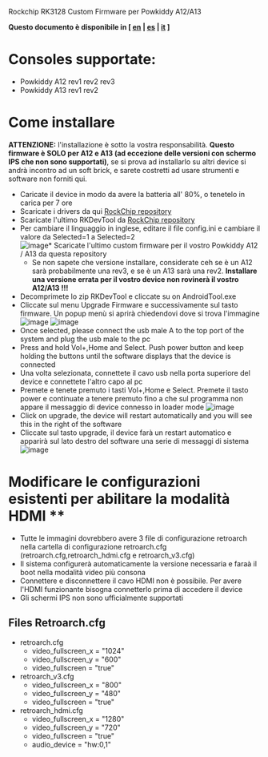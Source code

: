 Rockchip RK3128 Custom Firmware per Powkiddy A12/A13

**Questo documento è disponibile in [ [en](install.md) | [es](install_es.md) | [it](install_it.md) ]**

# Consoles supportate:

* Powkiddy A12 rev1 rev2 rev3
* Powkiddy A13 rev1 rev2

# Come installare

**ATTENZIONE:**
l'installazione è sotto la vostra responsabilità. **Questo firmware è SOLO per A12 e A13 (ad eccezione delle versioni con schermo IPS che non sono supportati)**, se si prova ad installarlo su altri device si andrà incontro ad un soft brick, e sarete costretti ad usare strumenti e software non forniti qui.
* Caricate il device in modo da avere la batteria all' 80%, o tenetelo in carica per 7 ore
* Scaricate i drivers da qui [RockChip repository](https://github.com/rockchip-linux/tools/blob/master/windows/DriverAssitant_v5.0.zip?raw=true)
* Scaricate l'ultimo RKDevTool da [RockChip repository](https://github.com/rockchip-linux/tools/tree/master/windows)
* Per cambiare il linguaggio in inglese, editare il file config.ini e cambiare il valore da Selected=1 a Selected=2  
   ![image](https://user-images.githubusercontent.com/67930710/117533430-1509b600-afed-11eb-8424-5f40b15c60bd.png)* Scaricate l'ultimo custom firmware per il vostro Powkiddy A12 / A13 da questa repository
  * Se non sapete che versione installare, considerate ceh se è un A12 sarà probabilmente una rev3, e se è un A13 sarà una rev2. **Installare una versione errata per il vostro device non rovinerà il vostro A12/A13 !!!**       
* Decomprimete lo zip RKDevTool e cliccate su on AndroidTool.exe
* Cliccate sul menu Upgrade Firmware e successivamente sul tasto firmware. Un popup menù si aprirà chiedendovi dove si trova l'immagine
 ![image](https://user-images.githubusercontent.com/67930710/117165619-f07fc500-adc5-11eb-9441-e06df588ec70.png)
 ![image](https://user-images.githubusercontent.com/67930710/117165910-32107000-adc6-11eb-865f-fc88471f2cfb.png)
* Once selected, please connect the usb male A to the top port of the system and plug the usb male to the pc
* Press and hold Vol+,Home and Select. Push power button and keep holding the buttons until the software displays that the device is connected
* Una volta selezionata, connettete il cavo usb nella porta superiore del device e connettete l'altro capo al pc
* Premete e tenete premuto i tasti Vol+,Home e Select. Premete il tasto power e continuate a tenere premuto fino a che sul programma non appare il messaggio di device connesso in loader mode
![image](https://user-images.githubusercontent.com/67930710/117166647-da263900-adc6-11eb-9d1c-29bd802a3d48.png)
* Click on upgrade, the device will restart automatically and you will see this in the right of the software
* Cliccate sul tasto upgrade, il device farà un restart automatico e apparirà sul lato destro del software una serie di messaggi di sistema
 ![image](https://user-images.githubusercontent.com/67930710/117166887-135ea900-adc7-11eb-9b39-0c9b830b5968.png)

# Modificare le configurazioni esistenti per abilitare la modalità HDMI **
* Tutte le immagini dovrebbero avere 3 file di configurazione retroarch nella cartella di configurazione retroarch.cfg (retroarch.cfg,retroarch_hdmi.cfg e retroarch_v3.cfg)
* Il sistema configurerà automaticamente la versione necessaria e faraà il boot nella modalità video più consona 
* Connettere e disconnettere il cavo HDMI non è possibile. Per avere l'HDMI funzionante bisogna connetterlo prima di accedere il device
* Gli schermi IPS non sono ufficialmente supportati
## Files Retroarch.cfg
* retroarch.cfg
  * video_fullscreen_x = "1024"
  * video_fullscreen_y = "600"
  * video_fullscreen = "true"
* retroarch_v3.cfg
  * video_fullscreen_x = "800"
  * video_fullscreen_y = "480"
  * video_fullscreen = "true"
* retroarch_hdmi.cfg
  * video_fullscreen_x = "1280"
  * video_fullscreen_y = "720"
  * video_fullscreen = "true"
  * audio_device = "hw:0,1"
